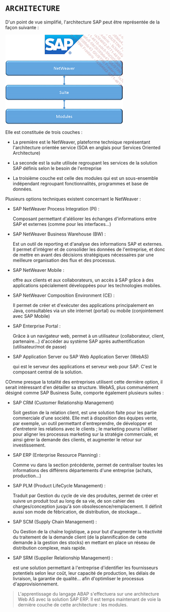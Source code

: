 # **`ARCHITECTURE`**

D'un point de vue simplifié, l'architecture SAP peut être représentée de la façon suivante :

![](../99%20-%20Ressources/01%20-%20SAP%20-%2004.png)

Elle est constituée de trois couches :

- La première est le NetWeaver, plateforme technique représentant l'architecture orientée service (SOA en anglais pour Services Oriented Architecture)

- La seconde est la suite utilisée regroupant les services de la solution SAP définis selon le besoin de l'entreprise

- La troisième couche est celle des modules qui est un sous-ensemble indépendant regroupant fonctionnalités, programmes et base de données.

Plusieurs options techniques existent concernant le NetWeaver :

- SAP NetWeaver Process Integration (PI) :

  Composant permettant d'aléliorer les échanges d'informations entre SAP et externes (comme pour les interfaces...)

- SAP NetWeaver Business Warehouse (BW) :

  Est un outil de reporting et d'analyse des informations SAP et externes. Il permet d'intégrer et de consolider les données de l'entreprise, et donc de mettre en avant des décisions stratégiques nécessaires par une meilleure organisation des flux et des processus.

- SAP NetWeaver Mobile :

  offre aux clients et aux collaborateurs, un accès à SAP grâce à des applications spécialement développées pour les technologies mobiles.

- SAP NetWeaver Composition Environment (CE) :

  Il permet de créer et d'exécuter des applications principalement en Java, consultables via un site internet (portal) ou mobile (conjointement avec SAP Mobile)

- SAP Enterprise Portal :

  Grâce à un navigateur web, permet à un utilisateur (collaborateur, client, partenaire...) d'accéder au système SAP après authentification (utilisateur/mot de passe)

- SAP Application Server ou SAP Web Application Server (WebAS)

  qui est le serveur des applications et serveur web pour SAP. C'est le composant central de la solution.

COmme presque la totalité des entreprises utilisent cette dernière option, il serait intéressant d'en détailler sa structure. WebAS, plus communément désigné comme SAP Business Suite, comporte également plusieurs suites :

- SAP CRM (Customer Relationship Management)

  Soit gestion de la relation client, est une solution faite pour les partie commerciale d'une société. Elle met à disposition des équipes vente, par exemple, un outil permettant d'entreprendre, de développer et d'entretenir les relations avec le clients ; le marketing pourra l'utiliser pour aligner les processus marketing sur la stratégie commerciale, et ainsi gérer la demande des clients, et augmenter le retour sur investissement.

- SAP ERP (Enterprise Resource Planning) :

  Comme vu dans la section précédente, permet de centraliser toutes les informations des différens départements d'une entreprise (achats, production...)

- SAP PLM (Product LifeCycle Management) :

  Traduit par Gestion du cycle de vie des produites, permet de créer et suivre un produit tout au long de sa vie, de son cahier des charges/conception jusqu'à son obsolescence/remplacement. Il définit aussi son mode de fébrication, de distribution, de stockage...

- SAP SCM (Supply Chain Management) :

  Ou Gestion de la chaîne logistique, a pour but d'augmenter la réactivité du traitement de la demande client (de la plannification de cette demande à la gestion des stocks) en mettant en place un réseau de distribution complexe, mais rapide.

- SAP SRM (Supplier Relationship Management) :

  est une solution permettant à l'entreprise d'identifier les fournisseurs potentiels selon leur coût, leur capacité de production, les délais de livraison, la garantie de qualité... afin d'optimliser le processus d'approvisionnement.

> L'apprentissage du langage ABAP s'effectuera sur une architecture Web AS avec la solution SAP ERP. Il est temps maintenant de voie la dernière couche de cette architecture : les modules.
